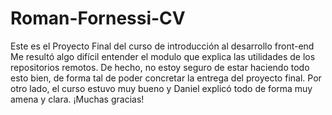# Roman-Fornessi-CV
Este es el Proyecto Final del curso de introducción al desarrollo front-end
Me resultó algo difícil entender el modulo que explica las utilidades de los repositorios remotos.
De hecho, no estoy seguro de estar haciendo todo esto bien, de forma tal de poder concretar la entrega del proyecto final.
Por otro lado, el curso estuvo muy bueno y Daniel explicó todo de forma muy amena y clara. 
¡Muchas gracias!
